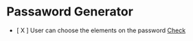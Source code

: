 # Passaword Generator
- [ X ] User can choose the elements on the password
[Check](https://wasixxd.github.io/App-Ideas/RandomPasswordGenerator/index.html)
